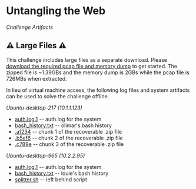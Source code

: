 # Untangling the Web

_Challenge Artifacts_

## ⚠️ Large Files ⚠️

This challenge includes large files as a separate download. Please [download the required pcap file and memory dump](https://presidentscup.cisa.gov/files/pc5/individuala-round3-untangling-the-web.zip) to get started. The zipped file is ~1.39GBs and the memory dump is 2GBs while the pcap file is 726MBs when extracted.

In lieu of virtual machine access, the following log files and system artifacts can be used to solve the challenge offline.

_Ubuntu-desktop-217 (10.1.1.123)_
 - [auth.log.1](./competitor/10.1.1.123/auth.log.1) -- auth.log for the system
 - [bash_history.txt](./competitor/10.1.1.123/bash_history) -- olimar's bash history
 - [.a1234](./competitor/10.1.1.123/.a1234) -- chunk 1 of the recoverable .zip file
 - [.b5ef6](./competitor/10.1.1.123/.b5ef6) -- chunk 2 of the recoverable .zip file
 - [.c789e](./competitor/10.1.1.123/.c789e) -- chunk 3 of the recoverable .zip file

_Ubuntu-desktop-965 (10.2.2.95)_
 - [auth.log.1](./competitor/10.2.2.95/auth.log.1) -- auth.log for the system
 - [bash_history.txt](./competitor/10.2.2.95/bash_history) -- louie's bash history
 - [splitter.sh](./competitor/10.2.2.95/splitter.sh) -- left behind script

